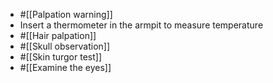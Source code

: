 - #[[Palpation warning]]
- Insert a thermometer in the armpit to measure temperature
- #[[Hair palpation]]
- #[[Skull observation]]
- #[[Skin turgor test]]
- #[[Examine the eyes]]